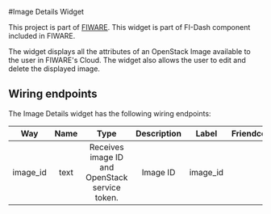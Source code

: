 #Image Details Widget

This project is part of [FIWARE](https://www.fiware.org/). This widget is part of FI-Dash component included in FIWARE.

The widget displays all the attributes of an OpenStack Image available to the user in FIWARE's Cloud. The widget also allows the user to edit and delete the displayed image.


## Wiring endpoints

The Image Details widget has the following wiring endpoints:

|Way|Name|Type|Description|Label|Friendcode|
|:--:|:--:|:--:|:--:|:--:|:--:|
|image_id|text|Receives image ID and OpenStack service token.|Image ID|image_id|